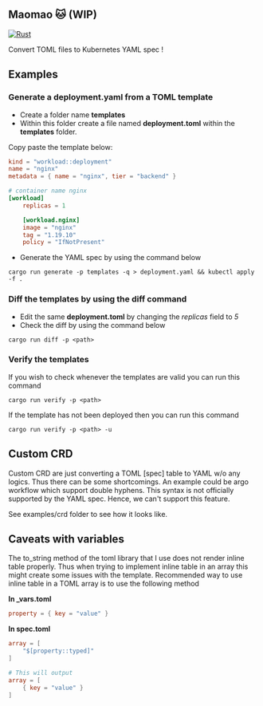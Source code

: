 ## Maomao 🐱 (WIP)

[![Rust](https://github.com/shigedangao/maomao/actions/workflows/rust.yml/badge.svg)](https://github.com/shigedangao/maomao/actions/workflows/rust.yml)

Convert TOML files to Kubernetes YAML spec ! 

## Examples

### Generate a deployment.yaml from a TOML template

- Create a folder name **templates**
- Within this folder create a file named **deployment.toml** within the **templates** folder.

Copy paste the template below:

```toml
kind = "workload::deployment"
name = "nginx"
metadata = { name = "nginx", tier = "backend" }

# container name nginx
[workload]
    replicas = 1

    [workload.nginx]
    image = "nginx"
    tag = "1.19.10"
    policy = "IfNotPresent"
```

- Generate the YAML spec by using the command below

```shell
cargo run generate -p templates -q > deployment.yaml && kubectl apply -f .
```

### Diff the templates by using the diff command

- Edit the same **deployment.toml** by changing the *replicas* field to *5*
- Check the diff by using the command below

```shell
cargo run diff -p <path>
```

### Verify the templates

If you wish to check whenever the templates are valid you can run this command

```shell
cargo run verify -p <path>
```

If the template has not been deployed then you can run this command

```shell
cargo run verify -p <path> -u
```

## Custom CRD

Custom CRD are just converting a TOML [spec] table to YAML w/o any logics. Thus there can be some shortcomings. An example could be argo workflow which support double hyphens. This syntax is not officially supported by the YAML spec. Hence, we can't support this feature.

See examples/crd folder to see how it looks like.

## Caveats with variables

The to_string method of the toml library that I use does not render inline table properly. Thus when trying to implement inline table in an array this might create some issues with the template. Recommended way to use inline table in a TOML array is to use the following method

**In _vars.toml**

```toml
property = { key = "value" }
```

**In spec.toml**

```toml
array = [
    "$[property::typed]"
]

# This will output
array = [
    { key = "value" }
]
```